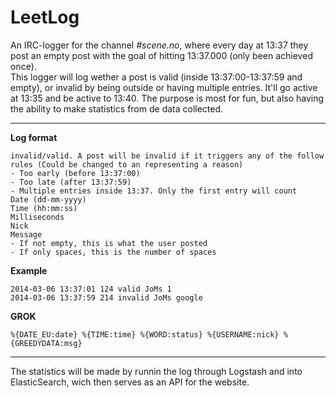 LeetLog
=======

An IRC-logger for the channel *#scene.no*, where every day at 13:37 they post an empty post with the goal of hitting 13:37.000 (only been achieved once).   
This logger will log wether a post is valid (inside 13:37:00-13:37:59 and empty), or invalid by being outside or having multiple entries. It'll go active at 13:35 and be active to 13:40. The purpose is most for fun, but also having the ability to make statistics from de data collected.

---

**Log format**

    invalid/valid. A post will be invalid if it triggers any of the follow rules (Could be changed to an representing a reason)
    - Too early (before 13:37:00)
    - Too late (after 13:37:59)
    - Multiple entries inside 13:37. Only the first entry will count
    Date (dd-mm-yyyy)
    Time (hh:mm:ss)
    Milliseconds
    Nick
    Message
    - If not empty, this is what the user posted
    - If only spaces, this is the number of spaces

**Example**

    2014-03-06 13:37:01 124 valid JoMs 1
    2014-03-06 13:37:59 214 invalid JoMs google
    
**GROK**

    %{DATE_EU:date} %{TIME:time} %{WORD:status} %{USERNAME:nick} %{GREEDYDATA:msg}

---

The statistics will be made by runnin the log through Logstash and into ElasticSearch, wich then serves as an API for the website.
